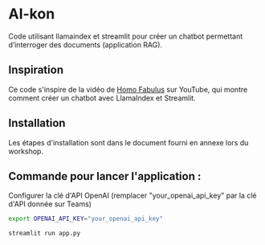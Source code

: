 # AI-kon

Code utilisant llamaindex et streamlit pour créer un chatbot permettant d’interroger des documents (application RAG).

## Inspiration

Ce code s'inspire de la vidéo de [Homo Fabulus](https://www.youtube.com/watch?v=tlqjd9TTHXE) sur YouTube, qui montre comment créer un chatbot avec LlamaIndex et Streamlit.

## Installation

Les étapes d'installation sont dans le document fourni en annexe lors du workshop.

## Commande pour lancer l'application :

Configurer la clé d'API OpenAI (remplacer "your_openai_api_key" par la clé d'API donnée sur Teams)

```bash
export OPENAI_API_KEY="your_openai_api_key"
```

```bash
streamlit run app.py
```
